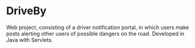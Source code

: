 # DriveBy
Web project, consisting of a driver notification portal, in which users make posts alerting other users of possible dangers on the road. Developed in Java with Servlets.
